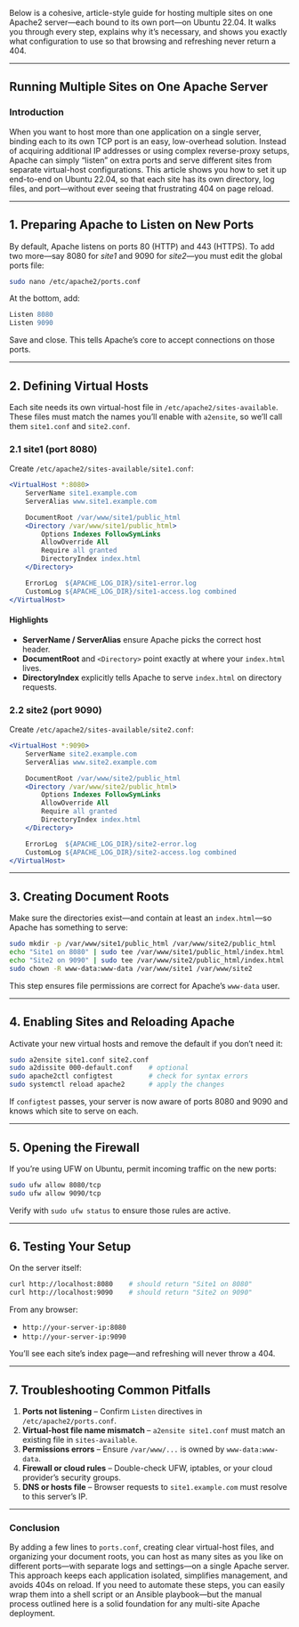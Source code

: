 Below is a cohesive, article-style guide for hosting multiple sites on one Apache2 server—each bound to its own port—on Ubuntu 22.04. It walks you through every step, explains why it’s necessary, and shows you exactly what configuration to use so that browsing and refreshing never return a 404.

---

## Running Multiple Sites on One Apache Server

### Introduction

When you want to host more than one application on a single server, binding each to its own TCP port is an easy, low-overhead solution. Instead of acquiring additional IP addresses or using complex reverse-proxy setups, Apache can simply “listen” on extra ports and serve different sites from separate virtual-host configurations. This article shows you how to set it up end-to-end on Ubuntu 22.04, so that each site has its own directory, log files, and port—without ever seeing that frustrating 404 on page reload.

---

## 1. Preparing Apache to Listen on New Ports

By default, Apache listens on ports 80 (HTTP) and 443 (HTTPS). To add two more—say 8080 for *site1* and 9090 for *site2*—you must edit the global ports file:

```bash
sudo nano /etc/apache2/ports.conf
```

At the bottom, add:

```apache
Listen 8080
Listen 9090
```

Save and close. This tells Apache’s core to accept connections on those ports.

---

## 2. Defining Virtual Hosts

Each site needs its own virtual-host file in `/etc/apache2/sites-available`. These files must match the names you’ll enable with `a2ensite`, so we’ll call them `site1.conf` and `site2.conf`.

### 2.1 site1 (port 8080)

Create `/etc/apache2/sites-available/site1.conf`:

```apache
<VirtualHost *:8080>
    ServerName site1.example.com
    ServerAlias www.site1.example.com

    DocumentRoot /var/www/site1/public_html
    <Directory /var/www/site1/public_html>
        Options Indexes FollowSymLinks
        AllowOverride All
        Require all granted
        DirectoryIndex index.html
    </Directory>

    ErrorLog  ${APACHE_LOG_DIR}/site1-error.log
    CustomLog ${APACHE_LOG_DIR}/site1-access.log combined
</VirtualHost>
```

#### Highlights

* **ServerName / ServerAlias** ensure Apache picks the correct host header.
* **DocumentRoot** and `<Directory>` point exactly at where your `index.html` lives.
* **DirectoryIndex** explicitly tells Apache to serve `index.html` on directory requests.

### 2.2 site2 (port 9090)

Create `/etc/apache2/sites-available/site2.conf`:

```apache
<VirtualHost *:9090>
    ServerName site2.example.com
    ServerAlias www.site2.example.com

    DocumentRoot /var/www/site2/public_html
    <Directory /var/www/site2/public_html>
        Options Indexes FollowSymLinks
        AllowOverride All
        Require all granted
        DirectoryIndex index.html
    </Directory>

    ErrorLog  ${APACHE_LOG_DIR}/site2-error.log
    CustomLog ${APACHE_LOG_DIR}/site2-access.log combined
</VirtualHost>
```

---

## 3. Creating Document Roots

Make sure the directories exist—and contain at least an `index.html`—so Apache has something to serve:

```bash
sudo mkdir -p /var/www/site1/public_html /var/www/site2/public_html
echo "Site1 on 8080" | sudo tee /var/www/site1/public_html/index.html
echo "Site2 on 9090" | sudo tee /var/www/site2/public_html/index.html
sudo chown -R www-data:www-data /var/www/site1 /var/www/site2
```

This step ensures file permissions are correct for Apache’s `www-data` user.

---

## 4. Enabling Sites and Reloading Apache

Activate your new virtual hosts and remove the default if you don’t need it:

```bash
sudo a2ensite site1.conf site2.conf
sudo a2dissite 000-default.conf    # optional
sudo apache2ctl configtest         # check for syntax errors
sudo systemctl reload apache2      # apply the changes
```

If `configtest` passes, your server is now aware of ports 8080 and 9090 and knows which site to serve on each.

---

## 5. Opening the Firewall

If you’re using UFW on Ubuntu, permit incoming traffic on the new ports:

```bash
sudo ufw allow 8080/tcp
sudo ufw allow 9090/tcp
```

Verify with `sudo ufw status` to ensure those rules are active.

---

## 6. Testing Your Setup

On the server itself:

```bash
curl http://localhost:8080    # should return "Site1 on 8080"
curl http://localhost:9090    # should return "Site2 on 9090"
```

From any browser:

* `http://your-server-ip:8080`
* `http://your-server-ip:9090`

You’ll see each site’s index page—and refreshing will never throw a 404.

---

## 7. Troubleshooting Common Pitfalls

1. **Ports not listening**
   – Confirm `Listen` directives in `/etc/apache2/ports.conf`.
2. **Virtual-host file name mismatch**
   – `a2ensite site1.conf` must match an existing file in `sites-available`.
3. **Permissions errors**
   – Ensure `/var/www/...` is owned by `www-data:www-data`.
4. **Firewall or cloud rules**
   – Double-check UFW, iptables, or your cloud provider’s security groups.
5. **DNS or hosts file**
   – Browser requests to `site1.example.com` must resolve to this server’s IP.

---

### Conclusion

By adding a few lines to `ports.conf`, creating clear virtual-host files, and organizing your document roots, you can host as many sites as you like on different ports—with separate logs and settings—on a single Apache server. This approach keeps each application isolated, simplifies management, and avoids 404s on reload. If you need to automate these steps, you can easily wrap them into a shell script or an Ansible playbook—but the manual process outlined here is a solid foundation for any multi-site Apache deployment.
